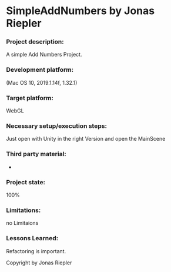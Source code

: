 # SimpleAddNumbers by Jonas Riepler
 
 ### Project description: 
A simple Add Numbers Project.
### Development platform: 
(Mac OS 10, 2019.1.14f, 1.32.1)

### Target platform: 
WebGL

### Necessary setup/execution steps: 
Just open with Unity in the right Version and open the MainScene
### Third party material: 
-
### Project state: 
100%

### Limitations: 
no Limitaions
### Lessons Learned: 
Refactoring is important.

Copyright by Jonas Riepler
